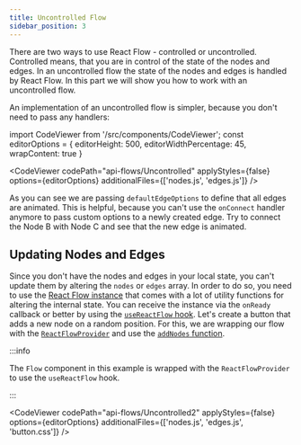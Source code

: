 ```yaml
---
title: Uncontrolled Flow
sidebar_position: 3
---
```


There are two ways to use React Flow - controlled or uncontrolled. Controlled means, that you are in control of the state of the nodes and edges. In an uncontrolled flow the state of the nodes and edges is handled by React Flow. In this part we will show you how to work with an uncontrolled flow.

An implementation of an uncontrolled flow is simpler, because you don't need to pass any handlers:

import CodeViewer from '/src/components/CodeViewer';
const editorOptions = { editorHeight: 500, editorWidthPercentage: 45, wrapContent: true }

<CodeViewer codePath="api-flows/Uncontrolled" applyStyles={false} options={editorOptions} additionalFiles={['nodes.js', 'edges.js']} />

As you can see we are passing `defaultEdgeOptions` to define that all edges are animated. This is helpful, because you can't use the `onConnect` handler anymore to pass custom options to a newly created edge. Try to connect the Node B with Node C and see that the new edge is animated.

## Updating Nodes and Edges

Since you don't have the nodes and edges in your local state, you can't update them by altering the `nodes` or `edges` array. In order to do so, you need to use the [React Flow instance](/docs/api/react-flow-instance) that comes with a lot of utility functions for altering the internal state. You can receive the instance via the `onReady` callback or better by using the [`useReactFlow` hook](/docs/api/hooks/use-react-flow). Let's create a button that adds a new node on a random position. For this, we are wrapping our flow with the [`ReactFlowProvider`](/docs/api/react-flow-provider) and use the [`addNodes` function](/docs/api/react-flow-instance#nodes-and-edges).

:::info

The `Flow` component in this example is wrapped with the `ReactFlowProvider` to use the `useReactFlow` hook.

:::

<CodeViewer codePath="api-flows/Uncontrolled2" applyStyles={false} options={editorOptions} additionalFiles={['nodes.js', 'edges.js', 'button.css']} />
